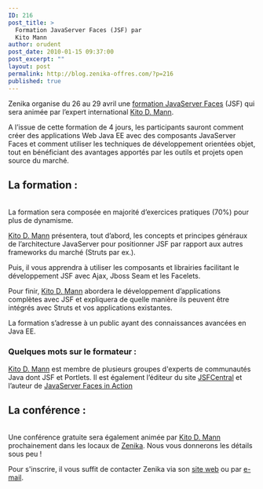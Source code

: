 ```yaml
---
ID: 216
post_title: >
  Formation JavaServer Faces (JSF) par
  Kito Mann
author: orudent
post_date: 2010-01-15 09:37:00
post_excerpt: ""
layout: post
permalink: http://blog.zenika-offres.com/?p=216
published: true
---
```

<p>Zenika organise du 26 au 29 avril une <a href="http://www.zenika.com/formation_jsf.php?fg=50003">formation JavaServer Faces</a> (JSF) qui sera animée par l’expert international <a href="http://www.zenika.com/formation_jsf.php?fg=50003">Kito D. Mann</a>. <br /></p> <p>A l’issue de cette formation de 4 jours, les participants sauront comment créer des applications Web Java EE avec des composants JavaServer Faces et comment utiliser les techniques de développement orientées objet, tout en bénéficiant des avantages apportés par les outils et projets open source du marché.<br /></p> <h2>La formation&nbsp;:</h2> <p><br />
La formation sera composée en majorité d’exercices pratiques (70%) pour plus de dynamisme.<br /></p> <p><a href="http://www.zenika.com/formation_jsf.php?fg=50003">Kito D. Mann</a> présentera, tout d’abord, les concepts et principes généraux de l’architecture JavaServer pour positionner JSF par rapport aux autres frameworks du marché (Struts par ex.). <br /></p> <p>Puis, il vous apprendra à utiliser les composants et librairies facilitant le développement JSF avec Ajax, Jboss Seam et les Facelets. <br /></p> <p>Pour finir, <a href="http://www.zenika.com/formation_jsf.php?fg=50003">Kito D. Mann</a> abordera le développement d’applications complètes avec JSF et expliquera de quelle manière ils peuvent être intégrés avec Struts et vos applications existantes.</p> <p>La formation s’adresse à un public ayant des connaissances avancées en Java EE.</p> <h3>Quelques mots sur le formateur :<br /></h3> <p><a href="http://www.zenika.com/formation_jsf.php?fg=50003">Kito D. Mann</a> est membre de plusieurs groupes d'experts de communautés Java dont JSF et Portlets. Il est également l’éditeur du site <a href="http://www.jsfcentral.com/">JSFCentral</a> et l’auteur de <a href="http://java.sun.com/developer/Books/jsf/jsf_in_action/">JavaServer Faces in Action</a><br /></p> <h2>La conférence&nbsp;:</h2> <p><br />
Une conférence gratuite sera également animée par <a href="http://www.zenika.com/formation_jsf.php?fg=50003">Kito D. Mann</a> prochainement dans les locaux de <a href="http://www.zenika.com?fg=50003">Zenika</a>. Nous vous donnerons les détails sous peu !</p> <p>Pour s'inscrire, il vous suffit de contacter Zenika via son <a href="http://www.zenika.com/formation_jsf.php?fg=50003">site web</a> ou par <a href="training@zenika.com">e-mail</a>.</p>